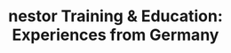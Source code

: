 ---
abstract: null
creators:
- Achim Oßwald
date: null
document_url: https://services.phaidra.univie.ac.at/api/object/o:294523/download
grand_parent: iPRES
institutions: []
keywords:
- beijing
landing_page_url: https://phaidra.univie.ac.at/o:294523
language: eng
layout: publication
license: CC BY-SA 3.0 AT
notes_url: null
parent: iPRES 2007
publication_type: presentation
size: 548908
slides_url: null
source_name: iPRES
stream_url: null
title: 'nestor Training & Education: Experiences from Germany'
year: 2007
---